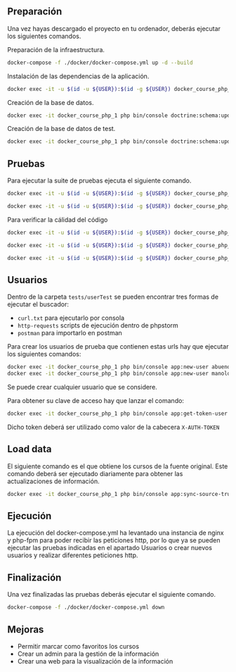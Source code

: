 
## Preparación

Una vez hayas descargado el proyecto en tu ordenador, deberás ejecutar los siguientes comandos.

Preparación de la infraestructura.

```bash
docker-compose -f ./docker/docker-compose.yml up -d --build
```

Instalación de las dependencias de la aplicación.

```bash
docker exec -it -u $(id -u ${USER}):$(id -g ${USER}) docker_course_php_1 php /var/www/composer.phar install
```

Creación de la base de datos.

```bash
docker exec -it docker_course_php_1 php bin/console doctrine:schema:update --force
```

Creación de la base de datos de test.

```bash
docker exec -it docker_course_php_1 php bin/console doctrine:schema:update --force --env=test
```

## Pruebas

Para ejecutar la suite de pruebas ejecuta el siguiente comando.

```bash
docker exec -it -u $(id -u ${USER}):$(id -g ${USER}) docker_course_php_1 php /var/www/composer.phar run-unit-tests
```

```bash
docker exec -it -u $(id -u ${USER}):$(id -g ${USER}) docker_course_php_1 php /var/www/composer.phar run-acceptance-tests
```

Para verificar la cálidad del código

```bash
docker exec -it -u $(id -u ${USER}):$(id -g ${USER}) docker_course_php_1 php /var/www/composer.phar check-style
```

```bash
docker exec -it -u $(id -u ${USER}):$(id -g ${USER}) docker_course_php_1 php /var/www/composer.phar phpstan
```

```bash
docker exec -it -u $(id -u ${USER}):$(id -g ${USER}) docker_course_php_1 php /var/www/composer.phar psalm
```

## Usuarios

Dentro de la carpeta `tests/userTest` se pueden encontrar tres formas de ejecutar el buscador: 

- `curl.txt` para ejecutarlo por consola
- `http-requests` scripts de ejecución dentro de phpstorm
- `postman` para importarlo en postman

Para crear los usuarios de prueba que contienen estas urls hay que ejecutar los siguientes comandos:

```bash
docker exec -it docker_course_php_1 php bin/console app:new-user abuenosvinos
docker exec -it docker_course_php_1 php bin/console app:new-user manolo
```

Se puede crear cualquier usuario que se considere.

Para obtener su clave de acceso hay que lanzar el comando:

```bash
docker exec -it docker_course_php_1 php bin/console app:get-token-user abuenosvinos
```

Dicho token deberá ser utilizado como valor de la cabecera `X-AUTH-TOKEN`

## Load data

El siguiente comando es el que obtiene los cursos de la fuente original. Este comando deberá ser ejecutado diariamente para obtener las actualizaciones de información.

```bash
docker exec -it docker_course_php_1 php bin/console app:sync-source-truth
```

## Ejecución

La ejecución del docker-compose.yml ha levantado una instancia de nginx y php-fpm para poder recibir las peticiones http, por lo que ya se pueden ejecutar las pruebas indicadas en el apartado Usuarios o crear nuevos usuarios y realizar diferentes peticiones http.

## Finalización

Una vez finalizadas las pruebas deberás ejecutar el siguiente comando.

```bash
docker-compose -f ./docker/docker-compose.yml down
```

## Mejoras

- Permitir marcar como favoritos los cursos
- Crear un admin para la gestión de la información
- Crear una web para la visualización de la información
